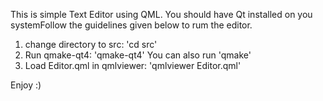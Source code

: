This is simple Text Editor using QML. 
You should have Qt installed on you systemFollow the guidelines given below to rum the editor.

1. change directory to src: 'cd src'
2. Run qmake-qt4: 'qmake-qt4'
   You can also run 'qmake'
3. Load Editor.qml in qmlviewer: 'qmlviewer Editor.qml'

Enjoy :)

